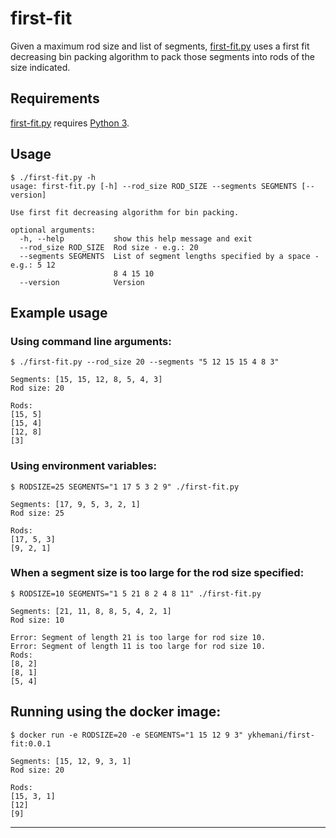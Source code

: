 # first-fit

Given a maximum rod size and list of segments, [first-fit.py](first-fit.py) uses a first fit decreasing bin packing algorithm to pack those segments into rods of the size indicated.

## Requirements

[first-fit.py](first-fit.py) requires [Python 3](https://www.python.org/download/releases/3.0/).

## Usage

```
$ ./first-fit.py -h
usage: first-fit.py [-h] --rod_size ROD_SIZE --segments SEGMENTS [--version]

Use first fit decreasing algorithm for bin packing.

optional arguments:
  -h, --help           show this help message and exit
  --rod_size ROD_SIZE  Rod size - e.g.: 20
  --segments SEGMENTS  List of segment lengths specified by a space - e.g.: 5 12
                       8 4 15 10
  --version            Version
```

## Example usage

### Using command line arguments:
```
$ ./first-fit.py --rod_size 20 --segments "5 12 15 15 4 8 3"

Segments: [15, 15, 12, 8, 5, 4, 3]
Rod size: 20

Rods:
[15, 5]
[15, 4]
[12, 8]
[3]
```

### Using environment variables:

```
$ RODSIZE=25 SEGMENTS="1 17 5 3 2 9" ./first-fit.py 

Segments: [17, 9, 5, 3, 2, 1]
Rod size: 25

Rods:
[17, 5, 3]
[9, 2, 1]
```

### When a segment size is too large for the rod size specified:

```
$ RODSIZE=10 SEGMENTS="1 5 21 8 2 4 8 11" ./first-fit.py 

Segments: [21, 11, 8, 8, 5, 4, 2, 1]
Rod size: 10

Error: Segment of length 21 is too large for rod size 10.
Error: Segment of length 11 is too large for rod size 10.
Rods:
[8, 2]
[8, 1]
[5, 4]
```

## Running using the docker image:

```
$ docker run -e RODSIZE=20 -e SEGMENTS="1 15 12 9 3" ykhemani/first-fit:0.0.1

Segments: [15, 12, 9, 3, 1]
Rod size: 20

Rods:
[15, 3, 1]
[12]
[9]
```

---
